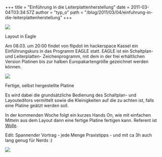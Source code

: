 +++
title = "Einführung in die Leiterplattenherstellung"
date = 2011-03-04T03:34:57Z
author = "typ_o"
path = "/blog/2011/03/04/einfuhrung-in-die-leiterplattenherstellung"
+++
<div class="serendipity_imageComment_left">

<div class="serendipity_imageComment_img">

[![](https://flipdot.org/blog/uploads/eagle.serendipityThumb.png)](https://flipdot.org/blog/uploads/eagle.png)

</div>

<div class="serendipity_imageComment_txt">

Layout in Eagle

</div>

</div>

Am 08.03. um 20:00 findet von flipdot im hackerspace Kassel ein
Einführungskurs in das Programm EAGLE statt. EAGLE ist ein Schaltplan-
und Leiterplatten- Zeichenprogramm, mit dem in der frei erhältlichen
Version Platinen bis zur halben Europakartengröße gezeichnet werden
können.

<div class="serendipity_imageComment_left">

<div class="serendipity_imageComment_img">

[![](https://flipdot.org/blog/uploads/11-Bestueckt.serendipityThumb.jpg)](https://flipdot.org/blog/uploads/11-Bestueckt.jpg)

</div>

<div class="serendipity_imageComment_txt">

Fertige, selbst hergestellte Platine

</div>

</div>

Es wird dabei die grundsätzliche Bedienung des Schaltplan- und
Layouteditors vermittelt sowie die Kleinigkeiten auf die zu achten ist,
falls eine Platine geätzt werden soll.

In der kommenden Woche folgt ein kurzes Hands On, wie mit einfachen
Mitteln aus dem Layout dann eine fertige Platine fertigen kann. Referent
ist [Wolle](http://blog.elektrowolle.de/).

Edit: Spannender Vortrag - jede Menge Praxistipps - und mit ca 3h auch
lang genug für Nerds :)

![](https://flipdot.org/blog/uploads/eagle.jpg)
